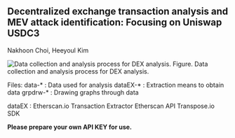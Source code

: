 <h2>Decentralized exchange transaction analysis and MEV attack identification: Focusing on Uniswap USDC3</h2>
Nakhoon Choi, Heeyoul Kim 

![Data collection and analysis process for DEX analysis.](https://github.com/skg4463/MDPI_DEX-MEV_transaction_analysis/assets/45844164/43da90b2-011e-4b10-bba9-e10236a608fc)
Figure. Data collection and analysis process for DEX analysis.

Files:
data-*   : Data used for analysis
dataEX-* : Extraction means to obtain data
grpdrw-* : Drawing graphs through data

dataEX   : Etherscan.io Transaction Extractor
           Etherscan API
           Transpose.io SDK
           
**Please prepare your own API KEY for use.**
